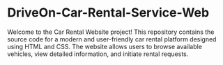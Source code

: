 # DriveOn-Car-Rental-Service-Web
Welcome to the Car Rental Website project! This repository contains the source code for a modern and user-friendly car rental platform designed using HTML and CSS. The website allows users to browse available vehicles, view detailed information, and initiate rental requests.
